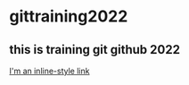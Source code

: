 # gittraining2022

## this is training git github 2022

[I'm an inline-style link](https://www.techrobotics90.blogspot.com)
